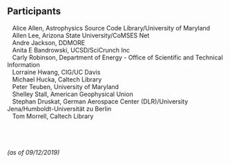 ## Participants    
 &nbsp; &nbsp;Alice Allen, Astrophysics Source Code Library/University of Maryland  
 &nbsp; &nbsp;Allen Lee, Arizona State University/CoMSES Net  
 &nbsp; &nbsp;Andre Jackson, DDMORE  
 &nbsp; &nbsp;Anita E Bandrowski, UCSD/SciCrunch Inc  
 &nbsp; &nbsp;Carly Robinson, Department of Energy - Office of Scientific and Technical Information   
 &nbsp; &nbsp;Lorraine Hwang, CIG/UC Davis  
 &nbsp; &nbsp;Michael Hucka, Caltech Library  
 &nbsp; &nbsp;Peter Teuben, University of Maryland  
 &nbsp; &nbsp;Shelley Stall, American Geophysical Union  
 &nbsp; &nbsp;Stephan Druskat, German Aerospace Center (DLR)/University Jena/Humboldt-Universität zu Berlin  
 &nbsp; &nbsp;Tom Morrell, Caltech Library  
     
 &nbsp; &nbsp;  
 &nbsp; &nbsp;  
   
###### (as of 09/12/2019)
